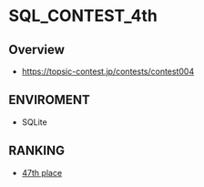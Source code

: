 # SQL_CONTEST_4th
## Overview
* https://topsic-contest.jp/contests/contest004

## ENVIROMENT
* SQLite

## RANKING
* [47th place](https://topsic-contest.jp/contests/contest004/ranking)
